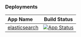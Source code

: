 ### Deployments

| App Name   |  Build Status|
|:----------|:-------------:|
| [elasticsearch](https://git.corp.adobe.com/adobesearch/searchops-sparklets/tree/master/sparklets) | [![App Status](https://gitops-cd.dev.adobesearch.io/api/badge?name=hacky)](https://gitops-cd.dev.adobesearch.io/applications/hacky)|
